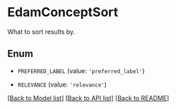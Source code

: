 # EdamConceptSort

What to sort results by.

## Enum

* `PREFERRED_LABEL` (value: `'preferred_label'`)

* `RELEVANCE` (value: `'relevance'`)

[[Back to Model list]](../README.md#documentation-for-models) [[Back to API list]](../README.md#documentation-for-api-endpoints) [[Back to README]](../README.md)


